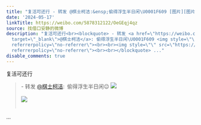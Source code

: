```yaml
---
title: "复活可还行 - 转发 @棋士柯洁:&ensp;偷得浮生半日闲\U0001F609 [图片][图片]"
date: '2024-05-17'
linkTitle: https://weibo.com/5878312122/OeGEqj4qz
source: 找借口安静的微博
description: "复活可还行<br><blockquote> - 转发 <a href=\"https://weibo.com/2865101843\"
  target=\"_blank\">@棋士柯洁</a>: 偷得浮生半日闲\U0001F609 <img style=\"\" src=\"https://tvax1.sinaimg.cn/large/0037TFS3gy1hpsfd8nqtrj62c0340hdu02.jpg\"
  referrerpolicy=\"no-referrer\"><br><br><img style=\"\" src=\"https://tvax1.sinaimg.cn/large/0037TFS3gy1hpsfdacyfdj62c0340hdu02.jpg\"
  referrerpolicy=\"no-referrer\"><br><br></blockquote> ..."
disable_comments: true
---
```

复活可还行<br><blockquote> - 转发 <a href="https://weibo.com/2865101843" target="_blank">@棋士柯洁</a>: 偷得浮生半日闲😉 <img style="" src="https://tvax1.sinaimg.cn/large/0037TFS3gy1hpsfd8nqtrj62c0340hdu02.jpg" referrerpolicy="no-referrer"><br><br><img style="" src="https://tvax1.sinaimg.cn/large/0037TFS3gy1hpsfdacyfdj62c0340hdu02.jpg" referrerpolicy="no-referrer"><br><br></blockquote> ...